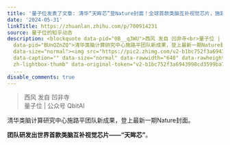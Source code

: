 ```yaml
---
title: '量子位发表了文章: 清华“天眸芯”登Nature封面！全球首款类脑互补视觉芯片，施路平团队最新成果'
date: '2024-05-31'
linkTitle: https://zhuanlan.zhihu.com/p/700914231
source: 量子位的知乎动态
description: <blockquote data-pid="0B__q3WU">西风 发自 凹非寺<br>量子位 | 公众号 QbitAI</blockquote><p
  data-pid="BUnQZnZQ">清华类脑计算研究中心施路平团队新成果，登上最新一期Nature封面。</p><p data-pid="lrf8u8D8"><b>团队研发出世界首款类脑互补视觉芯片——“天眸芯”</b>。</p><figure
  data-size="normal"><img src="https://pic2.zhimg.com/v2-b1bc752f3a6943998cd3599ba7a8f719.jpg"
  data-caption="" data-size="normal" data-rawwidth="640" data-rawheight="849" class="origin_image
  zh-lightbox-thumb" data-original-token="v2-b1bc752f3a6943998cd3599ba7a8f719" referrerpolicy="no-referre
  ...
disable_comments: true
---
```

<blockquote data-pid="0B__q3WU">西风 发自 凹非寺<br>量子位 | 公众号 QbitAI</blockquote><p data-pid="BUnQZnZQ">清华类脑计算研究中心施路平团队新成果，登上最新一期Nature封面。</p><p data-pid="lrf8u8D8"><b>团队研发出世界首款类脑互补视觉芯片——“天眸芯”</b>。</p><figure data-size="normal"><img src="https://pic2.zhimg.com/v2-b1bc752f3a6943998cd3599ba7a8f719.jpg" data-caption="" data-size="normal" data-rawwidth="640" data-rawheight="849" class="origin_image zh-lightbox-thumb" data-original-token="v2-b1bc752f3a6943998cd3599ba7a8f719" referrerpolicy="no-referre ...